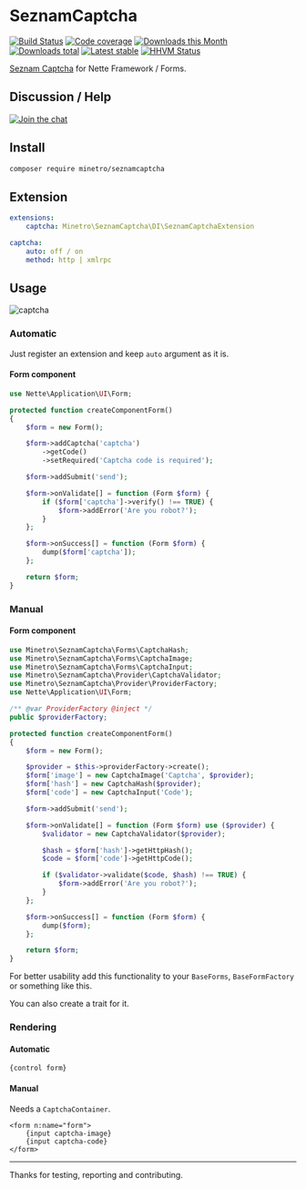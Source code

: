 # SeznamCaptcha

[![Build Status](https://img.shields.io/travis/minetro/seznamcaptcha.svg?style=flat-square)](https://travis-ci.org/minetro/seznamcaptcha)
[![Code coverage](https://img.shields.io/coveralls/minetro/seznamcaptcha.svg?style=flat-square)](https://coveralls.io/r/minetro/seznamcaptcha)
[![Downloads this Month](https://img.shields.io/packagist/dm/minetro/seznamcaptcha.svg?style=flat-square)](https://packagist.org/packages/minetro/seznamcaptcha)
[![Downloads total](https://img.shields.io/packagist/dt/minetro/seznamcaptcha.svg?style=flat-square)](https://packagist.org/packages/minetro/seznamcaptcha)
[![Latest stable](https://img.shields.io/packagist/v/minetro/seznamcaptcha.svg?style=flat-square)](https://packagist.org/packages/minetro/seznamcaptcha)
[![HHVM Status](https://img.shields.io/hhvm/minetro/seznamcaptcha.svg?style=flat-square)](http://hhvm.h4cc.de/package/minetro/seznamcaptcha)

[Seznam Captcha](http://captcha-api.seznam.cz) for Nette Framework / Forms.

## Discussion / Help

[![Join the chat](https://img.shields.io/gitter/room/minetro/nette.svg?style=flat-square)](https://gitter.im/minetro/nette?utm_source=badge&utm_medium=badge&utm_campaign=pr-badge&utm_content=badge)

## Install

```sh
composer require minetro/seznamcaptcha
```

## Extension

```yaml
extensions:
	captcha: Minetro\SeznamCaptcha\DI\SeznamCaptchaExtension

captcha:
	auto: off / on
	method: http | xmlrpc
```

## Usage

![captcha](https://raw.githubusercontent.com/minetro/seznamcaptcha/master/captcha.png)

### Automatic

Just register an extension and keep `auto` argument as it is.

#### Form component

```php
use Nette\Application\UI\Form;

protected function createComponentForm()
{
    $form = new Form();

    $form->addCaptcha('captcha')
        ->getCode()
        ->setRequired('Captcha code is required');

    $form->addSubmit('send');

    $form->onValidate[] = function (Form $form) {
        if ($form['captcha']->verify() !== TRUE) {
            $form->addError('Are you robot?');
        }
    };

    $form->onSuccess[] = function (Form $form) {
        dump($form['captcha']);
    };

    return $form;
}
```

### Manual

#### Form component

```php
use Minetro\SeznamCaptcha\Forms\CaptchaHash;
use Minetro\SeznamCaptcha\Forms\CaptchaImage;
use Minetro\SeznamCaptcha\Forms\CaptchaInput;
use Minetro\SeznamCaptcha\Provider\CaptchaValidator;
use Minetro\SeznamCaptcha\Provider\ProviderFactory;
use Nette\Application\UI\Form;

/** @var ProviderFactory @inject */
public $providerFactory;

protected function createComponentForm()
{
    $form = new Form();

    $provider = $this->providerFactory->create();
    $form['image'] = new CaptchaImage('Captcha', $provider);
    $form['hash'] = new CaptchaHash($provider);
    $form['code'] = new CaptchaInput('Code');

    $form->addSubmit('send');

    $form->onValidate[] = function (Form $form) use ($provider) {
        $validator = new CaptchaValidator($provider);

        $hash = $form['hash']->getHttpHash();
        $code = $form['code']->getHttpCode();

        if ($validator->validate($code, $hash) !== TRUE) {
            $form->addError('Are you robot?');
        }
    };

    $form->onSuccess[] = function (Form $form) {
        dump($form);
    };

    return $form;
}
```

For better usability add this functionality to your `BaseForms`, `BaseFormFactory` or 
something like this.

You can also create a trait for it.

### Rendering

#### Automatic

```
{control form}
````

#### Manual

Needs a `CaptchaContainer`.

```latte
<form n:name="form">
    {input captcha-image}
    {input captcha-code}
</form>

```

-----

Thanks for testing, reporting and contributing.
